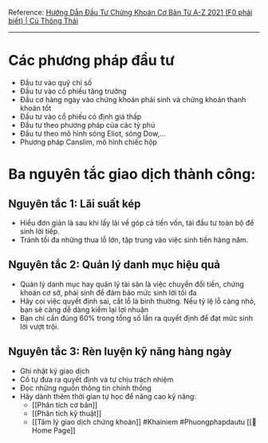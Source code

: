 Reference: [Hướng Dẫn Đầu Tư Chứng Khoán Cơ Bản Từ A-Z 2021 (F0 phải biết) | Cú Thông Thái](https://www.youtube.com/watch?v=8c1rSMYAbIU&list=PL0GVrNZJRe2VhLosI1fVvbyRNSmT51vqd&index=10)

---

# Các phương pháp đầu tư
- Đầu tư vào quỹ chỉ số
- Đầu tư vào cổ phiếu tăng trưởng
- Đầu cơ hàng ngày vào chứng khoán phái sinh và chứng khoán thanh khoản tốt
- Đầu tư vào cổ phiếu có định giá thấp
- Đầu tư theo phương pháp của các tỷ phú
- Đầu tư theo mô hình sóng Eliot, sóng Dow,...
- Phương pháp Canslim, mô hình chiếc hộp

# Ba nguyên tắc giao dịch thành công:
## Nguyên tắc 1: Lãi suất kép
- Hiểu đơn giản là sau khi lấy lãi về góp cả tiền vốn, tái đầu tư toàn bộ để sinh lời tiếp.
- Tránh tối đa những thua lỗ lớn, tập trung vào việc sinh tiền hàng năm.

## Nguyên tắc 2: Quản lý danh mục hiệu quả
- Quản lý danh mục hay quản lý tài sản là việc chuyển đổi tiền, chứng khoán cơ sở, phái sinh để đảm bảo mức sinh lời tối đa
- Hãy coi việc quyết định sai, cắt lỗ là bình thường. Nếu tỷ lệ lỗ càng nhỏ, bạn sẽ càng dễ dàng kiếm lại lợi nhuận 
- Bạn chỉ cần đúng 60% trong tổng số lần ra quyết định để đạt mức sinh lời vượt trội.

## Nguyên tắc 3: Rèn luyện kỹ năng hàng ngày
- Ghi nhật ký giao dịch
- Cố tự đưa ra quyết định và tự chịu trách nhiệm
- Đọc những nguồn thông tin chính thống
- Hãy dành thêm thời gian tự học để nâng cao kỹ năng:
	- [[Phân tích cơ bản]]
	- [[Phân tích kỹ thuật]]
	- [[Tâm lý giao dịch chứng khoán]]
#Khainiem #Phuongphapdautu
[[🏡Home Page]]